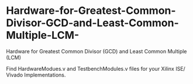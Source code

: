 # Hardware-for-Greatest-Common-Divisor-GCD-and-Least-Common-Multiple-LCM-
Hardware for Greatest Common Divisor (GCD) and Least Common Multiple (LCM)


Find HardwareModues.v and TestbenchModules.v files for your Xilinx ISE/ Vivado Implementations.
